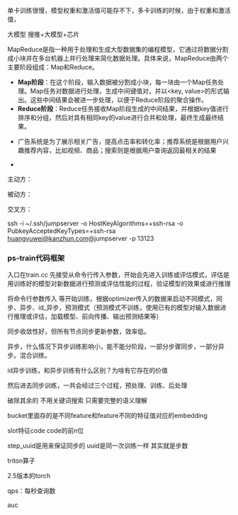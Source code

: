 单卡训练很慢，模型权重和激活值可能存不下，多卡训练的时候，由于权重和激活值，



大模型  搜推+大模型+芯片



MapReduce是指一种用于处理和生成大型数据集的编程模型，它通过将数据分割成小块并在多台机器上并行处理来简化数据处理。具体来说，MapReduce由两个主要阶段组成：Map和Reduce。

- **Map阶段**：在这个阶段，输入数据被分割成小块，每一块由一个Map任务处理。Map任务对数据进行处理，生成中间键值对，并以<key, value>的形式输出。这些中间结果会被进一步处理，以便于Reduce阶段的聚合操作。
- **Reduce阶段**：Reduce任务接收Map阶段生成的中间结果，并根据key值进行排序和分组，然后对具有相同key的value进行合并和处理，最终生成最终结果。







* 广告系统是为了展示相关广告，提高点击率和转化率；推荐系统是根据用户兴趣推荐内容，比如视频、商品；搜索则是根据用户查询返回最相关的结果

* 



主动方：

被动方：

交叉方：



ssh -i ~/.ssh/jumpserver -o HostKeyAlgorithms=+ssh-rsa -o PubkeyAcceptedKeyTypes=+ssh-rsa huangyuwei@kanzhun.com@jumpserver -p 13123





###  ps-train代码框架

入口在train.cc 先接受从命令行传入参数，开始会先进入训练或评估模式，评估是用训练好的模型对新数据进行预测或评估性能的过程，验证模型的效果或进行推理

将命令行参数传入 等开始训练，根据optimizer传入的数据来启动不同模式，同步、异步、id_异步，预测模式（预测模式不训练，使用已有的模型对输入数据进行推理或评估，加载模型、前向传播、输出预测结果等）

同步收敛性好，但所有节点同步更新参数，效率低。

异步，什么情况下异步训练影响小，能不能分阶段，一部分步骤同步，一部分异步。混合训练。

id异步训练，和异步训练有什么区别？为啥有它存在的价值

然后进去同步训练，一共会经过三个过程，预处理、训练、后处理



破除其余的 不用关键词搜索 只需要完整的语义理解

bucket里面存的是不同feature和feature不同的特征值对应的embedding

slot特征code  code的前n位

step_uuid是用来保证同步的    uuid是同一次训练一样  其实就是步数

triton算子

2.5版本的torch

qps：每秒查询数

auc

